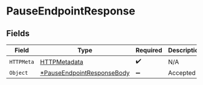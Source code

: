 # PauseEndpointResponse


## Fields

| Field                                                        | Type                                                         | Required                                                     | Description                                                  |
| ------------------------------------------------------------ | ------------------------------------------------------------ | ------------------------------------------------------------ | ------------------------------------------------------------ |
| `HTTPMeta`                                                   | [HTTPMetadata](./httpmetadata.md)                            | :heavy_check_mark:                                           | N/A                                                          |
| `Object`                                                     | [*PauseEndpointResponseBody](./pauseendpointresponsebody.md) | :heavy_minus_sign:                                           | Accepted                                                     |